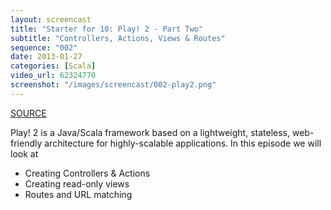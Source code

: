 ```yaml
---
layout: screencast
title: "Starter for 10: Play! 2 - Part Two"
subtitle: "Controllers, Actions, Views & Routes"
sequence: "002"
date: 2013-01-27
categories: [Scala]
video_url: 62324770
screenshot: "/images/screencast/002-play2.png"
---
```


[SOURCE](https://github.com/yobriefcasts/003-introducing-play-2/tree/spike-1)

Play! 2 is a Java/Scala framework based on a lightweight, stateless, web-friendly architecture for highly-scalable applications. In this episode we will look at

- Creating Controllers & Actions
- Creating read-only views
- Routes and URL matching



